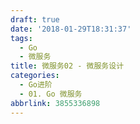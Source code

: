 ```yaml
---
draft: true
date: '2018-01-29T18:31:37'
tags:
  - Go
  - 微服务
title: 微服务02 - 微服务设计
categories:
  - Go进阶
  - 01. Go 微服务
abbrlink: 3855336898
---
```

